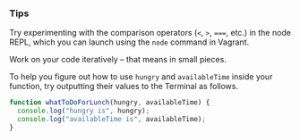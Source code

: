 ### Tips

Try experimenting with the comparison operators (`<`, `>`, `===`, etc.) in the node REPL, which you can launch using the `node` command in Vagrant.

Work on your code iteratively – that means in small pieces.

To help you figure out how to use `hungry` and `availableTime` inside your function, try outputting their values to the Terminal as follows.
```javascript
function whatToDoForLunch(hungry, availableTime) {
  console.log("hungry is", hungry);
  console.log("availableTime is", availableTime);
}
```